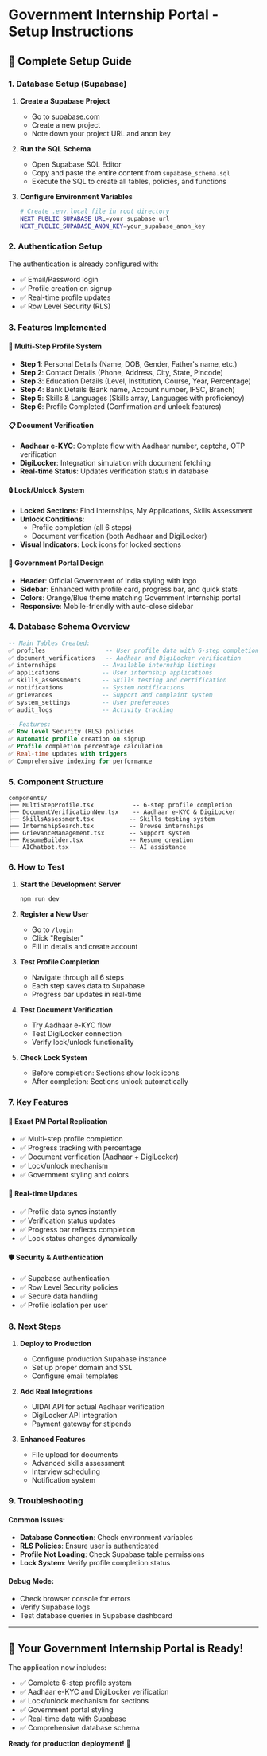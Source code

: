 # Government Internship Portal - Setup Instructions

## 🚀 Complete Setup Guide

### 1. Database Setup (Supabase)

1. **Create a Supabase Project**
   - Go to [supabase.com](https://supabase.com)
   - Create a new project
   - Note down your project URL and anon key

2. **Run the SQL Schema**
   - Open Supabase SQL Editor
   - Copy and paste the entire content from `supabase_schema.sql`
   - Execute the SQL to create all tables, policies, and functions

3. **Configure Environment Variables**
   ```bash
   # Create .env.local file in root directory
   NEXT_PUBLIC_SUPABASE_URL=your_supabase_url
   NEXT_PUBLIC_SUPABASE_ANON_KEY=your_supabase_anon_key
   ```

### 2. Authentication Setup

The authentication is already configured with:
- ✅ Email/Password login
- ✅ Profile creation on signup
- ✅ Real-time profile updates
- ✅ Row Level Security (RLS)

### 3. Features Implemented

#### 🔐 Multi-Step Profile System
- **Step 1**: Personal Details (Name, DOB, Gender, Father's name, etc.)
- **Step 2**: Contact Details (Phone, Address, City, State, Pincode)
- **Step 3**: Education Details (Level, Institution, Course, Year, Percentage)
- **Step 4**: Bank Details (Bank name, Account number, IFSC, Branch)
- **Step 5**: Skills & Languages (Skills array, Languages with proficiency)
- **Step 6**: Profile Completed (Confirmation and unlock features)

#### 📋 Document Verification
- **Aadhaar e-KYC**: Complete flow with Aadhaar number, captcha, OTP verification
- **DigiLocker**: Integration simulation with document fetching
- **Real-time Status**: Updates verification status in database

#### 🔒 Lock/Unlock System
- **Locked Sections**: Find Internships, My Applications, Skills Assessment
- **Unlock Conditions**: 
  - Profile completion (all 6 steps)
  - Document verification (both Aadhaar and DigiLocker)
- **Visual Indicators**: Lock icons for locked sections

#### 🎨 Government Portal Design
- **Header**: Official Government of India styling with logo
- **Sidebar**: Enhanced with profile card, progress bar, and quick stats
- **Colors**: Orange/Blue theme matching Government Internship portal
- **Responsive**: Mobile-friendly with auto-close sidebar

### 4. Database Schema Overview

```sql
-- Main Tables Created:
✅ profiles                 -- User profile data with 6-step completion
✅ document_verifications   -- Aadhaar and DigiLocker verification
✅ internships             -- Available internship listings
✅ applications            -- User internship applications
✅ skills_assessments      -- Skills testing and certification
✅ notifications           -- System notifications
✅ grievances              -- Support and complaint system
✅ system_settings         -- User preferences
✅ audit_logs              -- Activity tracking

-- Features:
✅ Row Level Security (RLS) policies
✅ Automatic profile creation on signup
✅ Profile completion percentage calculation
✅ Real-time updates with triggers
✅ Comprehensive indexing for performance
```

### 5. Component Structure

```
components/
├── MultiStepProfile.tsx           -- 6-step profile completion
├── DocumentVerificationNew.tsx    -- Aadhaar e-KYC & DigiLocker
├── SkillsAssessment.tsx          -- Skills testing system
├── InternshipSearch.tsx          -- Browse internships
├── GrievanceManagement.tsx       -- Support system
├── ResumeBuilder.tsx             -- Resume creation
└── AIChatbot.tsx                 -- AI assistance
```

### 6. How to Test

1. **Start the Development Server**
   ```bash
   npm run dev
   ```

2. **Register a New User**
   - Go to `/login`
   - Click "Register" 
   - Fill in details and create account

3. **Test Profile Completion**
   - Navigate through all 6 steps
   - Each step saves data to Supabase
   - Progress bar updates in real-time

4. **Test Document Verification**
   - Try Aadhaar e-KYC flow
   - Test DigiLocker connection
   - Verify lock/unlock functionality

5. **Check Lock System**
   - Before completion: Sections show lock icons
   - After completion: Sections unlock automatically

### 7. Key Features

#### 🎯 Exact PM Portal Replication
- ✅ Multi-step profile completion
- ✅ Progress tracking with percentage
- ✅ Document verification (Aadhaar + DigiLocker)
- ✅ Lock/unlock mechanism
- ✅ Government styling and colors

#### 🔄 Real-time Updates
- ✅ Profile data syncs instantly
- ✅ Verification status updates
- ✅ Progress bar reflects completion
- ✅ Lock status changes dynamically

#### 🛡️ Security & Authentication
- ✅ Supabase authentication
- ✅ Row Level Security policies
- ✅ Secure data handling
- ✅ Profile isolation per user

### 8. Next Steps

1. **Deploy to Production**
   - Configure production Supabase instance
   - Set up proper domain and SSL
   - Configure email templates

2. **Add Real Integrations**
   - UIDAI API for actual Aadhaar verification
   - DigiLocker API integration
   - Payment gateway for stipends

3. **Enhanced Features**
   - File upload for documents
   - Advanced skills assessment
   - Interview scheduling
   - Notification system

### 9. Troubleshooting

#### Common Issues:
- **Database Connection**: Check environment variables
- **RLS Policies**: Ensure user is authenticated
- **Profile Not Loading**: Check Supabase table permissions
- **Lock System**: Verify profile completion status

#### Debug Mode:
- Check browser console for errors
- Verify Supabase logs
- Test database queries in Supabase dashboard

---

## 🎉 Your Government Internship Portal is Ready!

The application now includes:
- ✅ Complete 6-step profile system
- ✅ Aadhaar e-KYC and DigiLocker verification
- ✅ Lock/unlock mechanism for sections
- ✅ Government portal styling
- ✅ Real-time data with Supabase
- ✅ Comprehensive database schema

**Ready for production deployment!** 🚀
